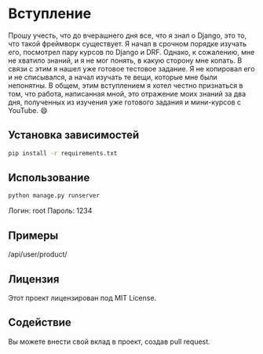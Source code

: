 # Вступление
Прошу учесть, что до вчерашнего дня все, что я знал о Django, это то, что такой фреймворк существует. Я начал в срочном порядке изучать его, посмотрел пару курсов по Django и DRF. Однако, к сожалению, мне не хватило знаний, и я не мог понять, в какую сторону мне копать. В связи с этим я нашел уже готовое тестовое задание. Я не копировал его и не списывался, а начал изучать те вещи, которые мне были непонятны. В общем, этим вступлением я хотел честно признаться в том, что работа, написанная мной, это отражение моих знаний за два дня, полученных из изучения уже готового задания и мини-курсов с YouTube. 😄

## Установка зависимостей

```sh
pip install -r requirements.txt
```

## Использование

```sh
python manage.py runserver
```

Логин: root
Пароль: 1234

## Примеры

/api/user/product/

## Лицензия

Этот проект лицензирован под MIT License.

## Содействие

Вы можете внести свой вклад в проект, создав pull request.


